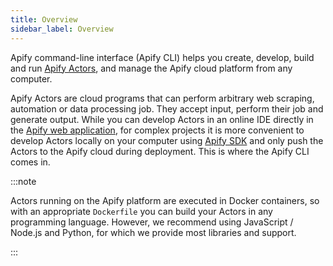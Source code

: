 ```yaml
---
title: Overview
sidebar_label: Overview
---
```


Apify command-line interface (Apify CLI) helps you create, develop, build and run
[Apify Actors](https://apify.com/actors),
and manage the Apify cloud platform from any computer.

Apify Actors are cloud programs that can perform arbitrary web scraping, automation or data processing job.
They accept input, perform their job and generate output.
While you can develop Actors in an online IDE directly in the [Apify web application](https://console.apify.com/),
for complex projects it is more convenient to develop Actors locally on your computer
using <a href="https://github.com/apify/apify-sdk-js">Apify SDK</a>
and only push the Actors to the Apify cloud during deployment.
This is where the Apify CLI comes in.

:::note

Actors running on the Apify platform are executed in Docker containers, so with an appropriate `Dockerfile`
you can build your Actors in any programming language.
However, we recommend using JavaScript / Node.js and Python, for which we provide most libraries and support.

:::

